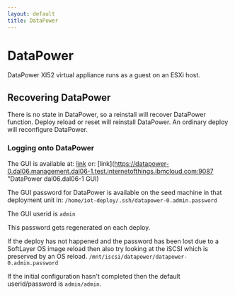 ```yaml
---
layout: default
title: DataPower
---
```

# DataPower #

DataPower XI52 virtual appliance runs as a guest on an ESXi host.

## Recovering DataPower ##

There is no state in DataPower, so a reinstall will recover DataPower function.
Deploy reload or reset will reinstall DataPower.
An ordinary deploy will reconfigure DataPower.

### Logging onto DataPower ###

The GUI is available at:
[link](https://datapower-0.dal06-1.management.test.internetofthings.ibmcloud.com:9090 "DataPower dal06-1 GUI")
or:
[link](https://datapower-0.dal06.management.dal06-1.test.internetofthings.ibmcloud.com:9087 "DataPower dal06.dal06-1 GUI)

The GUI password for DataPower is available on the seed machine in that deployment unit in:
`/home/iot-deploy/.ssh/datapower-0.admin.password`

The GUI userid is `admin`

This password gets regenerated on each deploy. 

If the deploy has not happened and the password has been lost due to a SoftLayer OS image reload then also try looking at the iSCSI which is preserved by an OS reload.
`/mnt/iscsi/datapower/datapower-0.admin.password`

If the initial configuration hasn't completed then the default userid/password is `admin/admin`.

